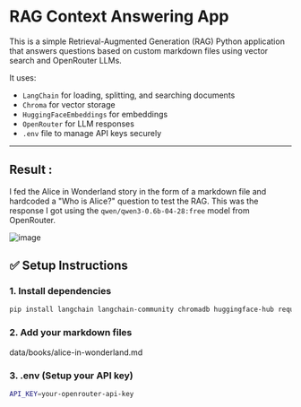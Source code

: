 # RAG Context Answering App

This is a simple Retrieval-Augmented Generation (RAG) Python application that answers questions based on custom markdown files using vector search and OpenRouter LLMs.

It uses:
- `LangChain` for loading, splitting, and searching documents
- `Chroma` for vector storage
- `HuggingFaceEmbeddings` for embeddings
- `OpenRouter` for LLM responses
- `.env` file to manage API keys securely

---

## Result : 
I fed the Alice in Wonderland story in the form of a markdown file and hardcoded a "Who is Alice?" question to test the RAG. This was the response I got using the `qwen/qwen3-0.6b-04-28:free` model from OpenRouter.

![image](https://github.com/user-attachments/assets/320858a3-2291-47fe-bcea-cb25628cc7a5)



## ✅ Setup Instructions

### 1. Install dependencies

```bash
pip install langchain langchain-community chromadb huggingface-hub requests python-dotenv
```

### 2. Add your markdown files
data/books/alice-in-wonderland.md

### 3. .env (Setup your API key)
```bash
API_KEY=your-openrouter-api-key

